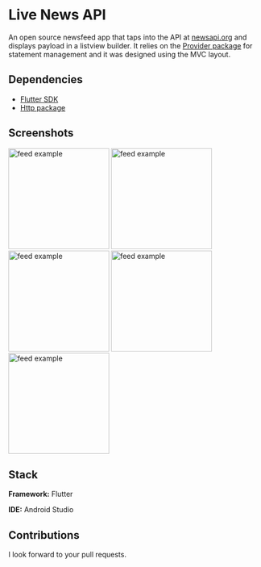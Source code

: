 # Live News API

An open source newsfeed app that taps into the API at [newsapi.org](https://newsapi.org/) and displays payload in a listview builder. 
It relies on the [Provider package](https://pub.dev/packages/provider) for statement management and it was designed using the MVC layout.


## Dependencies

* [Flutter SDK](https://flutter.dev/docs/get-started/install)
* [Http package](https://pub.dev/packages/http)


    
## Screenshots

<div>
<img src="https://github.com/seanFlutter/Resources/blob/main/Uber-bolt-lyft/driver%20register.png" alt="feed example" width="200">
<img src="https://github.com/seanFlutter/Resources/blob/main/Uber-bolt-lyft/driver%20login.png" alt="feed example" width="200">
<img src="https://github.com/seanFlutter/Resources/blob/main/Uber-bolt-lyft/driver%20homepage%20offline.png" alt="feed example" width="200">
<img src="https://github.com/seanFlutter/Resources/blob/main/Uber-bolt-lyft/driver%20homepage%20online.png" alt="feed example" width="200">
<img src="https://github.com/seanFlutter/Resources/blob/main/Uber-bolt-lyft/driver%20earnings.png" alt="feed example" width="200">
</div>

  
##  Stack

**Framework:** Flutter

**IDE:** Android Studio

## Contributions

I look forward to your pull requests.

  
